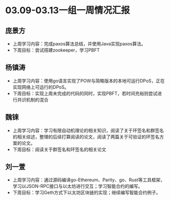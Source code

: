 # 03.09-03.13一组一周情况汇报

## 庞景方

- 上周学习内容：完成paxos算法总结，并使用Java实现paxos算法。
- 下周目标：尝试搭建zookeeper，学习PBFT

## 杨镇涛

- 上周学习内容：使用go语言实现了POW与简略版本的本地可运行DPoS，正在实现网络上可运行的DPoS。
- 下周目标：实现上周未完成的代码的同时，实现PBFT，若时间充裕则尝试进行共识机制的混合

## 魏铼

- 上周学习内容：学习有限自动机理论的相关知识，阅读了关于环签名和群签名的相关综述，整理的后续打算阅读的论文，阅读了两篇关于可验证的环签名方案的论文。
- 下周目标：阅读关于群签名和环签名的相关论文

## 刘一萱

- 上周学习内容：通过源码编译go-Ethereum、Parity、go、Rust等工具框架，学习以JSON-RPC接口与以太坊进行交互；学习智能合约的编写。
- 下周目标：学习Geth方式下以太坊区块链的实现；继续编写智能合约例子。

